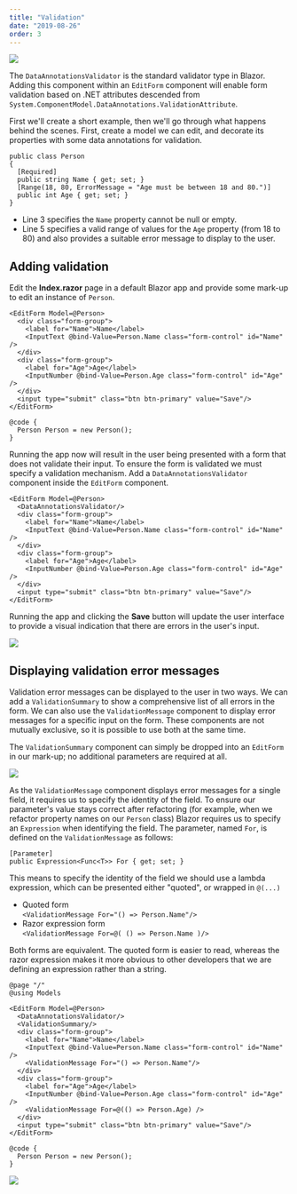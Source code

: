 ```yaml
---
title: "Validation"
date: "2019-08-26"
order: 3
---
```


[![](images/SourceLink.png)](https://github.com/mrpmorris/blazor-university/tree/master/src/Forms/ValidatingUserInput)

The `DataAnnotationsValidator` is the standard validator type in Blazor.
Adding this component within an `EditForm` component will enable form validation based on .NET attributes descended
from `System.ComponentModel.DataAnnotations.ValidationAttribute`.

First we'll create a short example, then we'll go through what happens behind the scenes.
First, create a model we can edit, and decorate its properties with some data annotations for validation.

```razor {: .line-numbers}
public class Person
{
  [Required]
  public string Name { get; set; }
  [Range(18, 80, ErrorMessage = "Age must be between 18 and 80.")]
  public int Age { get; set; }
}
```

- Line 3 specifies the `Name` property cannot be null or empty.
- Line 5 specifies a valid range of values for the `Age` property (from 18 to 80) and
  also provides a suitable error message to display to the user.

## Adding validation

Edit the **Index.razor** page in a default Blazor app and provide some mark-up to edit an instance of `Person`.

```razor
<EditForm Model=@Person>
  <div class="form-group">
    <label for="Name">Name</label>
    <InputText @bind-Value=Person.Name class="form-control" id="Name" />
  </div>
  <div class="form-group">
    <label for="Age">Age</label>
    <InputNumber @bind-Value=Person.Age class="form-control" id="Age" />
  </div>
  <input type="submit" class="btn btn-primary" value="Save"/>
</EditForm>

@code {
  Person Person = new Person();
}
```

Running the app now will result in the user being presented with a form that does not validate their input.
To ensure the form is validated we must specify a validation mechanism.
Add a `DataAnnotationsValidator` component inside the `EditForm` component.

```razor
<EditForm Model=@Person>
  <DataAnnotationsValidator/>
  <div class="form-group">
    <label for="Name">Name</label>
    <InputText @bind-Value=Person.Name class="form-control" id="Name" />
  </div>
  <div class="form-group">
    <label for="Age">Age</label>
    <InputNumber @bind-Value=Person.Age class="form-control" id="Age" />
  </div>
  <input type="submit" class="btn btn-primary" value="Save"/>
</EditForm>
```

Running the app and clicking the **Save** button will update the user interface to provide a visual indication that there
are errors in the user's input.

![](images/BasicValidationErrorIndicat.png)

## Displaying validation error messages

Validation error messages can be displayed to the user in two ways.
We can add a `ValidationSummary` to show a comprehensive list of all errors in the form.
We can also use the `ValidationMessage` component to display error messages for a specific input on the form.
These components are not mutually exclusive, so it is possible to use both at the same time.

The `ValidationSummary` component can simply be dropped into an `EditForm` in our mark-up;
no additional parameters are required at all.

![](images/ValidationSummary.png)

As the `ValidationMessage` component displays error messages for a single field,
it requires us to specify the identity of the field.
To ensure our parameter's value stays correct after refactoring
(for example, when we refactor property names on our `Person` class)
Blazor requires us to specify an `Expression` when identifying the field.
The parameter, named `For`, is defined on the `ValidationMessage` as follows:

```razor
[Parameter]
public Expression<Func<T>> For { get; set; }
```

This means to specify the identity of the field we should use a lambda expression, which can be presented either "quoted",
or wrapped in `@(...)`

- Quoted form  
    `<ValidationMessage For="() => Person.Name"/>`
- Razor expression form  
    `<ValidationMessage For=@( () => Person.Name )/>`

Both forms are equivalent. The quoted form is easier to read,
whereas the razor expression makes it more obvious to other developers that we are defining an expression rather than a string.

```razor
@page "/"
@using Models

<EditForm Model=@Person>
  <DataAnnotationsValidator/>
  <ValidationSummary/>
  <div class="form-group">
    <label for="Name">Name</label>
    <InputText @bind-Value=Person.Name class="form-control" id="Name" />
    <ValidationMessage For="() => Person.Name"/>
  </div>
  <div class="form-group">
    <label for="Age">Age</label>
    <InputNumber @bind-Value=Person.Age class="form-control" id="Age" />
    <ValidationMessage For=@(() => Person.Age) />
  </div>
  <input type="submit" class="btn btn-primary" value="Save"/>
</EditForm>

@code {
  Person Person = new Person();
}
```

[![](images/ValidationSummaryAndValidationMessages.png)](images/ValidationSummaryAndValidationMessages.png)
